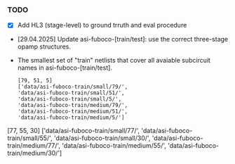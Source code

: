 ### TODO

- [x] Add HL3 (stage-level) to ground trruth and eval procedure
- [29.04.2025] Update asi-fuboco-[train/test]: use the correct three-stage opamp structures.

- The smallest set of "train" netlists that cover all avaiable subcircuit names in asi-fuboco-[train/test].
    ```
    [79, 51, 5]
    ['data/asi-fuboco-train/small/79/', 
    'data/asi-fuboco-train/small/51/', 
    'data/asi-fuboco-train/small/5/', 
    'data/asi-fuboco-train/medium/79/', 
    'data/asi-fuboco-train/medium/51/', 
    'data/asi-fuboco-train/medium/5/']
    ```


[77, 55, 30]
['data/asi-fuboco-train/small/77/', 'data/asi-fuboco-train/small/55/', 'data/asi-fuboco-train/small/30/', 'data/asi-fuboco-train/medium/77/', 'data/asi-fuboco-train/medium/55/', 'data/asi-fuboco-train/medium/30/']